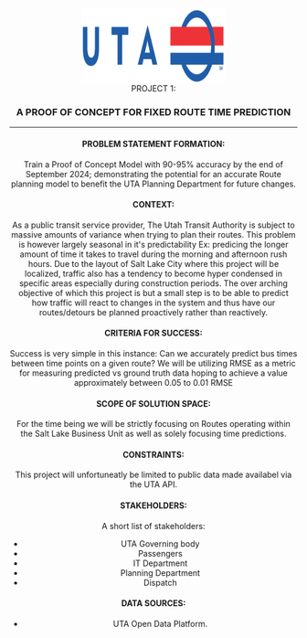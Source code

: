 <div style="text-align: center;">
  <img src="../Images/UTA_logo.png" alt="UTA LOGO" height="133" width="500" style="display: block; margin-left: auto; margin-right: auto; width: 50%;>
</div>

### PROJECT 1:
### A PROOF OF CONCEPT FOR FIXED ROUTE TIME PREDICTION
***

#### PROBLEM STATEMENT FORMATION:

Train a Proof of Concept Model with 90-95% accuracy by the end of September 2024; demonstrating the potential for an accurate Route planning model to benefit the UTA Planning Department for future changes.

#### CONTEXT:
As a public transit service provider, The Utah Transit Authority is subject to massive amounts of variance when trying to plan their routes.  This problem is however largely seasonal in it's predictability Ex: predicing the longer amount of time it takes to travel during the morning and afternoon rush hours.  Due to the layout of Salt Lake City where this project will be localized, traffic also has a tendency to become hyper condensed in specific areas especially during construction periods.  The over arching objective of which this project is but a small step is to be able to predict how traffic will react to changes in the system and thus have our routes/detours be planned proactively rather than reactively.

#### CRITERIA FOR SUCCESS:
Success is very simple in this instance: Can we accurately predict bus times between time points on a given route?  We will be utilizing RMSE as a metric for measuring predicted vs ground truth data hoping to achieve a value approximately between 0.05 to 0.01 RMSE

#### SCOPE OF SOLUTION SPACE:
For the time being we will be strictly focusing on Routes operating within the Salt Lake Business Unit as well as solely focusing time predictions.

#### CONSTRAINTS:
This project will unfortuneatly be limited to public data made availabel via the UTA API.

#### STAKEHOLDERS:
A short list of stakeholders:
- UTA Governing body
- Passengers
- IT Department
- Planning Department
- Dispatch

#### DATA SOURCES:
- UTA Open Data Platform.